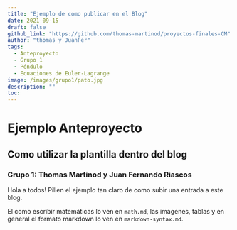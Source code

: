 ```yaml
---
title: "Ejemplo de como publicar en el Blog"
date: 2021-09-15
draft: false
github_link: "https://github.com/thomas-martinod/proyectos-finales-CM"
author: "thomas y JuanFer"
tags:
  - Anteproyecto
  - Grupo 1
  - Péndulo
  - Ecuaciones de Euler-Lagrange
image: /images/grupo1/pato.jpg
description: ""
toc:
---
```


# Ejemplo Anteproyecto

## Como utilizar la plantilla dentro del blog

### Grupo 1: Thomas Martinod y Juan Fernando Riascos

Hola a todos! Pillen el ejemplo tan claro de como subir una entrada a este blog.

El como escribir matemáticas lo ven en `math.md`, las imágenes, tablas y en general el formato markdown lo ven en `markdown-syntax.md`.
